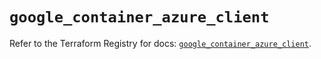 # `google_container_azure_client`

Refer to the Terraform Registry for docs: [`google_container_azure_client`](https://registry.terraform.io/providers/hashicorp/google/6.23.0/docs/resources/container_azure_client).
